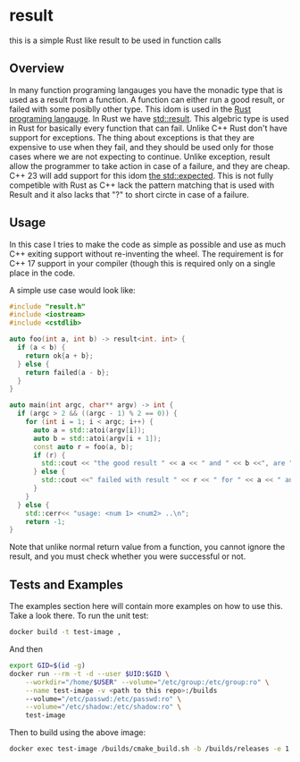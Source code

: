 # result
this is a simple Rust like result to be used in function calls

## Overview
In many function programing langauges you have the monadic type that is used as a result from a function.
A function can either run a good result, or failed with some posiblly other type.
This idom is used in the [Rust programing langauge](https://www.rust-lang.org/). 
In Rust we have [std::result](https://doc.rust-lang.org/std/result/). This algebric type is used in Rust for basically every function that can fail.
Unlike C++ Rust don't have support for exceptions.
The thing about exceptions is that they are expensive to use when they fail, and they should be used only for those cases where we are not expecting to continue.
Unlike exception, result allow the programmer to take action in case of a failure, and they are cheap.
C++ 23 will add support for this idom [the std::expected](https://en.cppreference.com/w/cpp/utility/expected). This is not fully competible with Rust as C++ lack the pattern matching that is used with Result and it also lacks that "?" to short circte in case of a failure.

## Usage
In this case I tries to make the code as simple as possible and use as much C++ exiting support without re-inventing the wheel. 
The requirement is for C++ 17 support in your compiler (though this is required only on a single place in the code.

A simple use case would look like:
```cpp
#include "result.h"
#include <iostream>
#include <cstdlib>

auto foo(int a, int b) -> result<int. int> {
  if (a < b) {
    return ok{a + b};
  } else {
    return failed(a - b};
  }
}

auto main(int argc, char** argv) -> int {
  if (argc > 2 && ((argc - 1) % 2 == 0)) {
    for (int i = 1; i < argc; i++) {
      auto a = std::atoi(argv[i]);
      auto b = std::atoi(argv[i + 1]);
      const auto r = foo(a, b);
      if (r) {
        std::cout << "the good result " << a << " and " << b <<", are " << r.unwrap() << "\n";
      } else {
        std::cout <<" failed with result " << r << " for " << a << " and " << b << "\n";
      }
    }
  } else {
    std::cerr<< "usage: <num 1> <num2> ..\n";
    return -1;
}
```
Note that unlike normal return value from a function, you cannot ignore the result, and you must check whether you were successful or not.

## Tests and Examples
The examples section here will contain more examples on how to use this. Take a look there.
To run the unit test:
```sh
docker build -t test-image ,
```
And then
```sh
export GID=$(id -g)
docker run --rm -t -d --user $UID:$GID \
    --workdir="/home/$USER" --volume="/etc/group:/etc/group:ro" \
    --name test-image -v <path to this repo>:/builds
    --volume="/etc/passwd:/etc/passwd:ro" \
    --volume="/etc/shadow:/etc/shadow:ro" \
    test-image
```
Then to build using the above image:
```sh
docker exec test-image /builds/cmake_build.sh -b /builds/releases -e 1 -g 1 -u 1
```
